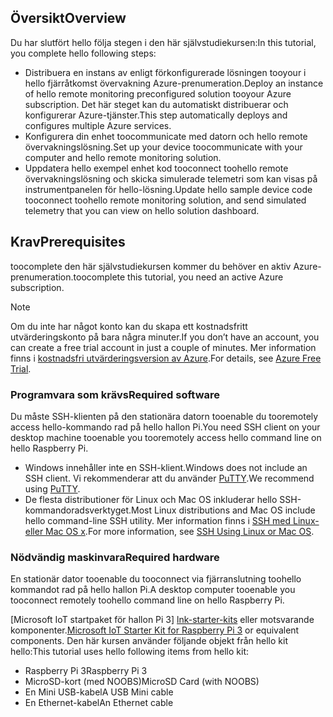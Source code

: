 ## <a name="overview"></a><span data-ttu-id="ff364-101">Översikt</span><span class="sxs-lookup"><span data-stu-id="ff364-101">Overview</span></span>

<span data-ttu-id="ff364-102">Du har slutfört hello följa stegen i den här självstudiekursen:</span><span class="sxs-lookup"><span data-stu-id="ff364-102">In this tutorial, you complete hello following steps:</span></span>

- <span data-ttu-id="ff364-103">Distribuera en instans av enligt förkonfigurerade lösningen tooyour i hello fjärråtkomst övervakning Azure-prenumeration.</span><span class="sxs-lookup"><span data-stu-id="ff364-103">Deploy an instance of hello remote monitoring preconfigured solution tooyour Azure subscription.</span></span> <span data-ttu-id="ff364-104">Det här steget kan du automatiskt distribuerar och konfigurerar Azure-tjänster.</span><span class="sxs-lookup"><span data-stu-id="ff364-104">This step automatically deploys and configures multiple Azure services.</span></span>
- <span data-ttu-id="ff364-105">Konfigurera din enhet toocommunicate med datorn och hello remote övervakningslösning.</span><span class="sxs-lookup"><span data-stu-id="ff364-105">Set up your device toocommunicate with your computer and hello remote monitoring solution.</span></span>
- <span data-ttu-id="ff364-106">Uppdatera hello exempel enhet kod tooconnect toohello remote övervakningslösning och skicka simulerade telemetri som kan visas på instrumentpanelen för hello-lösning.</span><span class="sxs-lookup"><span data-stu-id="ff364-106">Update hello sample device code tooconnect toohello remote monitoring solution, and send simulated telemetry that you can view on hello solution dashboard.</span></span>

## <a name="prerequisites"></a><span data-ttu-id="ff364-107">Krav</span><span class="sxs-lookup"><span data-stu-id="ff364-107">Prerequisites</span></span>

<span data-ttu-id="ff364-108">toocomplete den här självstudiekursen kommer du behöver en aktiv Azure-prenumeration.</span><span class="sxs-lookup"><span data-stu-id="ff364-108">toocomplete this tutorial, you need an active Azure subscription.</span></span>

> [!NOTE]
> <span data-ttu-id="ff364-109">Om du inte har något konto kan du skapa ett kostnadsfritt utvärderingskonto på bara några minuter.</span><span class="sxs-lookup"><span data-stu-id="ff364-109">If you don’t have an account, you can create a free trial account in just a couple of minutes.</span></span> <span data-ttu-id="ff364-110">Mer information finns i [kostnadsfri utvärderingsversion av Azure][lnk-free-trial].</span><span class="sxs-lookup"><span data-stu-id="ff364-110">For details, see [Azure Free Trial][lnk-free-trial].</span></span>

### <a name="required-software"></a><span data-ttu-id="ff364-111">Programvara som krävs</span><span class="sxs-lookup"><span data-stu-id="ff364-111">Required software</span></span>

<span data-ttu-id="ff364-112">Du måste SSH-klienten på den stationära datorn tooenable du tooremotely access hello-kommando rad på hello hallon Pi.</span><span class="sxs-lookup"><span data-stu-id="ff364-112">You need SSH client on your desktop machine tooenable you tooremotely access hello command line on hello Raspberry Pi.</span></span>

- <span data-ttu-id="ff364-113">Windows innehåller inte en SSH-klient.</span><span class="sxs-lookup"><span data-stu-id="ff364-113">Windows does not include an SSH client.</span></span> <span data-ttu-id="ff364-114">Vi rekommenderar att du använder [PuTTY](http://www.putty.org/).</span><span class="sxs-lookup"><span data-stu-id="ff364-114">We recommend using [PuTTY](http://www.putty.org/).</span></span>
- <span data-ttu-id="ff364-115">De flesta distributioner för Linux och Mac OS inkluderar hello SSH-kommandoradsverktyget.</span><span class="sxs-lookup"><span data-stu-id="ff364-115">Most Linux distributions and Mac OS include hello command-line SSH utility.</span></span> <span data-ttu-id="ff364-116">Mer information finns i [SSH med Linux- eller Mac OS x](https://www.raspberrypi.org/documentation/remote-access/ssh/unix.md).</span><span class="sxs-lookup"><span data-stu-id="ff364-116">For more information, see [SSH Using Linux or Mac OS](https://www.raspberrypi.org/documentation/remote-access/ssh/unix.md).</span></span>

### <a name="required-hardware"></a><span data-ttu-id="ff364-117">Nödvändig maskinvara</span><span class="sxs-lookup"><span data-stu-id="ff364-117">Required hardware</span></span>

<span data-ttu-id="ff364-118">En stationär dator tooenable du tooconnect via fjärranslutning toohello kommandot rad på hello hallon Pi.</span><span class="sxs-lookup"><span data-stu-id="ff364-118">A desktop computer tooenable you tooconnect remotely toohello command line on hello Raspberry Pi.</span></span>

<span data-ttu-id="ff364-119">[Microsoft IoT startpaket för hallon Pi 3] [ lnk-starter-kits] eller motsvarande komponenter.</span><span class="sxs-lookup"><span data-stu-id="ff364-119">[Microsoft IoT Starter Kit for Raspberry Pi 3][lnk-starter-kits] or equivalent components.</span></span> <span data-ttu-id="ff364-120">Den här kursen använder följande objekt från hello kit hello:</span><span class="sxs-lookup"><span data-stu-id="ff364-120">This tutorial uses hello following items from hello kit:</span></span>

- <span data-ttu-id="ff364-121">Raspberry Pi 3</span><span class="sxs-lookup"><span data-stu-id="ff364-121">Raspberry Pi 3</span></span>
- <span data-ttu-id="ff364-122">MicroSD-kort (med NOOBS)</span><span class="sxs-lookup"><span data-stu-id="ff364-122">MicroSD Card (with NOOBS)</span></span>
- <span data-ttu-id="ff364-123">En Mini USB-kabel</span><span class="sxs-lookup"><span data-stu-id="ff364-123">A USB Mini cable</span></span>
- <span data-ttu-id="ff364-124">En Ethernet-kabel</span><span class="sxs-lookup"><span data-stu-id="ff364-124">An Ethernet cable</span></span>

[lnk-starter-kits]: https://azure.microsoft.com/develop/iot/starter-kits/
[lnk-free-trial]: http://azure.microsoft.com/pricing/free-trial/